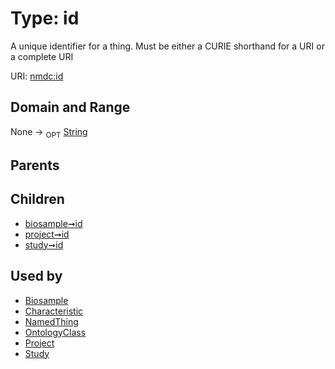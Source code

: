 
# Type: id


A unique identifier for a thing. Must be either a CURIE shorthand for a URI or a complete URI

URI: [nmdc:id](https://microbiomedata/meta/id)


## Domain and Range

None ->  <sub>OPT</sub> [String](types/String.md)

## Parents


## Children

 *  [biosample➞id](biosample_id.md)
 *  [project➞id](project_id.md)
 *  [study➞id](study_id.md)

## Used by

 * [Biosample](Biosample.md)
 * [Characteristic](Characteristic.md)
 * [NamedThing](NamedThing.md)
 * [OntologyClass](OntologyClass.md)
 * [Project](Project.md)
 * [Study](Study.md)
